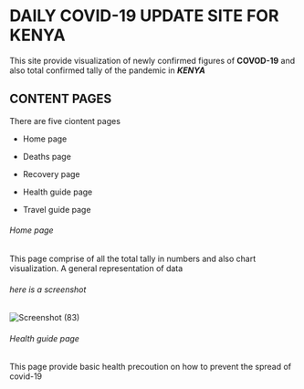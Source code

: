 # DAILY COVID-19 UPDATE SITE FOR KENYA

This site provide visualization of newly confirmed figures of **COVOD-19** and also 
total confirmed tally of the pandemic in ***KENYA***

## CONTENT PAGES
There are five ciontent pages 

- Home page

- Deaths page

- Recovery page

- Health guide page

- Travel guide page


###### Home page

This page comprise of all the total tally in numbers and also chart visualization.
A general representation of data


###### here is a screenshot

![Screenshot (83)](https://user-images.githubusercontent.com/56916012/88478611-868ee100-cf52-11ea-99db-bc739ab51b81.png)


###### Health guide page

This page provide basic health precoution on how to prevent the spread of covid-19 
